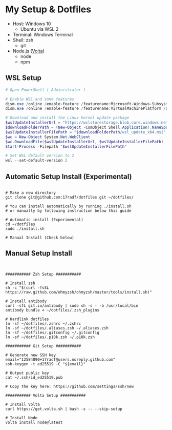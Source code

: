 My Setup & Dotfiles
===================

- Host: Windows 10
  - Ubuntu via WSL 2 
- Terminal: Windows Terminal
- Shell: zsh
  - git
- Node.js ([Volta](https://volta.sh))
  - node
  - npm

WSL Setup
---------
```powershell
# Open PowerShell ( Administrator )

# Enable WSL and some features
dism.exe /online /enable-feature /featurename:Microsoft-Windows-Subsystem-Linux /all /norestart
dism.exe /online /enable-feature /featurename:VirtualMachinePlatform /all /norestart

# Download and install the Linux kernel update package
$wslUpdateInstallerUrl = "https://wslstorestorage.blob.core.windows.net/wslblob/wsl_update_x64.msi"
$downloadFolderPath = (New-Object -ComObject Shell.Application).NameSpace('shell:Downloads').Self.Path
$wslUpdateInstallerFilePath = "$downloadFolderPath/wsl_update_x64.msi"
$wc = New-Object System.Net.WebClient
$wc.DownloadFile($wslUpdateInstallerUrl, $wslUpdateInstallerFilePath)
Start-Process -Filepath "$wslUpdateInstallerFilePath"

# Set WSL default version to 2
wsl --set-default-version 2
```

Automatic Setup Install (Experimental)
--------------------------------------
```shell script

# Make a new directory
git clone git@github.com:17radf/dotfiles.git ~/dotfiles/

# You can install automatically by running ./install.sh
# or manually by following instruction below this guide

# Automatic install (Experimental)
cd ~/dotfiles
sudo ./install.sh

# Manual Install (Check below)

```

Manual Setup Install
--------------------
```shell script


########### Zsh Setup ###########

# Install zsh
sh -c "$(curl -fsSL https://raw.github.com/ohmyzsh/ohmyzsh/master/tools/install.sh)"

# Install antibody 
curl -sfL git.io/antibody | sudo sh -s - -b /usr/local/bin
antibody bundle < ~/dotfiles/.zsh_plugins

# Hardlink dotfiles
ln -sf ~/dotfiles/.zshrc ~/.zshrc
ln -sf ~/dotfiles/.aliases.zsh ~/.aliases.zsh
ln -sf ~/dotfiles/.gitconfig ~/.gitconfig
ln -sf ~/dotfiles/.p10k.zsh ~/.p10k.zsh

########### Git Setup ###########

# Generate new SSH key
email="12584890+17radf@users.noreply.github.com"
ssh-keygen -t ed25519 -C "${email}"

# Output public key
cat ~/.ssh/id_ed25519.pub

# Copy the key here: https://github.com/settings/ssh/new

########### Volta Setup ###########

# Install Volta
curl https://get.volta.sh | bash -s -- --skip-setup

# Install Node
volta install node@latest

```